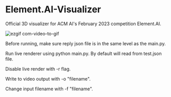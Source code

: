# Element.AI-Visualizer



Official 3D visualizer for ACM AI's February 2023 competition Element.AI.

![ezgif com-video-to-gif](https://user-images.githubusercontent.com/5528089/221391918-2f1a101b-5a28-4eda-88da-7edd336dad96.gif)


Before running, make sure reply json file is in the same level as the main.py.

Run live renderer using python main.py. By default will read from test.json file.

Disable live render with -r flag.

Write to video output with -o "filename".

Change input filename with -f "filename".
